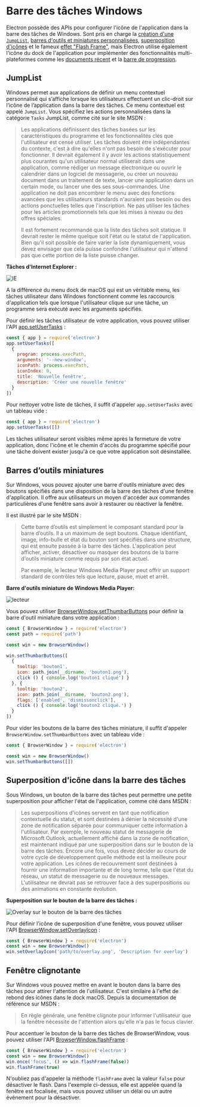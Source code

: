 # Barre des tâches Windows

Electron possède des APIs pour configurer l'icône de l'application dans la barre des tâches de Windows. Sont pris en charge la [création d'une `JumpList`](#jumplist), [barres d'outils et miniatures personnalisées](#thumbnail-toolbars), [superposition d'icônes](#icon-overlays-in-taskbar) et le fameux [effet "Flash Frame"](#flash-frame), mais Electron utilise également l'icône du dock de l'application pour implémenter des fonctionnalités multi-plateformes comme les [documents récent](./recent-documents.md) et la [barre de progression](./progress-bar.md).

## JumpList 

Windows permet aux applications de définir un menu contextuel personnalisé qui s’affiche lorsque les utilisateurs effectuent un clic-droit sur l’icône de l’application dans la barre des tâches. Ce menu contextuel est appelé `JumpList`. Vous spécifiez les actions personnalisées dans la catégorie `Tasks` JumpList, comme cité sur le site MSDN :

> Les applications définissent des tâches basées sur les caractéristiques du programme et les fonctionnalités clés que l'utilisateur est censé utiliser. Les tâches doivent être indépendantes du contexte, c'est à dire qu'elles n'ont pas besoin de s'exécuter pour fonctionner. Il devrait également il y avoir les actions statistiquement plus courantes qu'un utilisateur normal utiliserait dans une application, comme rédiger un message électronique ou ouvrir le calendrier dans un logiciel de messagerie, ou créer un nouveau document dans un traitement de texte, lancer une application dans un certain mode, ou lancer une des ses sous-commandes. Une application ne doit pas encombrer le menu avec des fonctions avancées que les utilisateurs standards n'auraient pas besoin ou des actions ponctuelles telles que l'inscription. Ne pas utiliser les tâches pour les articles promotionnels tels que les mises à niveau ou des offres spéciales.
> 
> Il est fortement recommandé que la liste des tâches soit statique. Il devrait rester le même quelque soit l'état ou le statut de l'application. Bien qu'il soit possible de faire varier la liste dynamiquement, vous devez envisager que cela puisse confondre l'utilisateur qui n'attend pas que cette portion de la liste puisse changer.

__Tâches d'Internet Explorer :__

![IE](https://i-msdn.sec.s-msft.com/dynimg/IC420539.png)

A la différence du menu dock de macOS qui est un véritable menu, les tâches utilisateur dans Windows fonctionnent comme les raccourcis d'application tels que lorsque l'utilisateur clique sur une tâche, un programme sera exécuté avec les arguments spécifiés.

Pour définir les tâches utilisateur de votre application, vous pouvez utiliser l'API [app.setUserTasks](../api/app.md#appsetusertaskstasks-windows) :

```javascript
const { app } = require('electron')
app.setUserTasks([
  {
    program: process.execPath,
    arguments: '--new-window',
    iconPath: process.execPath,
    iconIndex: 0,
    title: 'Nouvelle fenêtre',
    description: 'Créer une nouvelle fenêtre'
  }
])
```

Pour nettoyer votre liste de tâches, il suffit d'appeler `app.setUserTasks` avec un tableau vide :

```javascript
const { app } = require('electron')
app.setUserTasks([])
```

Les tâches utilisateur seront visibles même après la fermeture de votre application, donc l'icône et le chemin d'accès du programme spécifié pour une tâche doivent exister jusqu'à ce que votre application soit désinstallée.


## Barres d’outils miniatures

Sur Windows, vous pouvez ajouter une barre d'outils miniature avec des boutons spécifiés dans une disposition de la barre des tâches d'une fenêtre d'application. Il offre aux utilisateurs un moyen d'accéder aux commandes particulières d'une fenêtre sans avoir à restaurer ou réactiver la fenêtre.

Il est illustré par le site MSDN :

> Cette barre d’outils est simplement le composant standard pour la barre d’outils. Il a un maximum de sept boutons. Chaque identifiant, image, info-bulle et état du bouton sont spécifiés dans une structure, qui est ensuite passée à la barre des tâches. L'application peut afficher, activer, désactiver ou masquer des boutons de la barre d'outils miniature comme requis par son état actuel.
> 
> Par exemple, le lecteur Windows Media Player peut offrir un support standard de contrôles tels que lecture, pause, muet et arrêt.

__Barre d'outils miniature de Windows Media Player:__

![lecteur](https://i-msdn.sec.s-msft.com/dynimg/IC420540.png)

Vous pouvez utiliser [BrowserWindow.setThumbarButtons](../api/browser-window.md#winsetthumbarbuttonsbuttons-windows) pour définir la barre d'outil miniature dans votre application :

```javascript
const { BrowserWindow } = require('electron')
const path = require('path')

const win = new BrowserWindow()

win.setThumbarButtons([
  {
    tooltip: 'bouton1',
    icon: path.join(__dirname, 'bouton1.png'),
    click () { console.log('bouton1 cliqué') }
  }, {
    tooltip: 'bouton2',
    icon: path.join(__dirname, 'bouton2.png'),
    flags: ['enabled', 'dismissonclick'],
    click () { console.log('bouton2 cliqué.') }
  }
])
```

Pour vider les boutons de la barre des tâches miniature, il suffit d'appeler `BrowserWindow.setThumbarButtons` avec un tableau vide :

```javascript
const { BrowserWindow } = require('electron')

const win = new BrowserWindow()
win.setThumbarButtons([])
```


## Superposition d'icône dans la barre des tâches

Sous Windows, un bouton de la barre des tâches peut permettre une petite superposition pour afficher l'état de l'application, comme cité dans MSDN :

> Les superpositions d'icônes servent en tant que notification contextuelle du statut, et sont destinées à dénier la nécessité d'une zone de notification séparée pour communiquer cette information à l'utilisateur. Par exemple, le nouveau statut de messagerie de Microsoft Outlook, actuellement affiché dans la zone de notification, est maintenant indiqué par une superposition dans sur le bouton de la barre des tâches. Encore une fois, vous devez décider au cours de votre cycle de développement quelle méthode est la meilleure pour votre application. Les icônes de recouvrement sont destinées à fournir une information importante et de long terme, telle que l'état du réseau, un statut de messagerie ou de nouveaux messages. L'utilisateur ne devrait pas se retrouver face à des superpositions ou des animations en constante évolution.

__Superposition sur le bouton de la barre des tâches :__

![Overlay sur le bouton de la barre des tâches](https://i-msdn.sec.s-msft.com/dynimg/IC420441.png)

Pour définir l'icône de superposition d'une fenêtre, vous pouvez utiliser l'API [BrowserWindow.setOverlayIcon](../api/browser-window.md#winsetoverlayiconoverlay-description-windows) :

```javascript
const { BrowserWindow } = require('electron')
const win = new BrowserWindow()
win.setOverlayIcon('path/to/overlay.png', 'Description for overlay')
```


## Fenêtre clignotante

Sur Windows vous pouvez mettre en avant le bouton dans la barre des tâches pour attirer l'attention de l'utilisateur. C'est similaire à l'effet de rebond des icônes dans le dock macOS. Depuis la documentation de référence sur MSDN :

> En règle générale, une fenêtre clignote pour informer l'utilisateur que la fenêtre nécessite de l'attention alors qu'elle n'a pas le focus clavier.

Pour accentuer le bouton de la barre des tâches de BrowserWindow, vous pouvez utiliser l'API [BrowserWindow.flashFrame](../api/browser-window.md#winflashframeflag) :

```javascript
const { BrowserWindow } = require('electron')
const win = new BrowserWindow()
win.once('focus', () => win.flashFrame(false))
win.flashFrame(true)
```

N'oubliez pas d'appeler la méthode `flashFrame` avec la valeur `false` pour désactiver le flash. Dans l'exemple ci-dessus, elle est appelée quand la fenêtre est focalisée, mais vous pouvez utiliser un délai ou un autre événement pour la désactiver.
